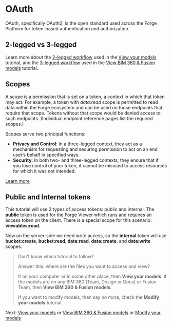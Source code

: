 # OAuth

OAuth, specifically OAuth2, is the open standard used across the Forge Platform for token-based authentication and authorization.

## 2-legged vs 3-legged

Learn more about the [2-legged workflow](https://forge.autodesk.com/en/docs/oauth/v2/tutorials/get-2-legged-token/) used in the [View your models](tutorials/viewmodels) tutorial, and the [3-legged workflow](https://forge.autodesk.com/en/docs/oauth/v2/tutorials/get-3-legged-token/) used in the [View BIM 360 & Fusion models](tutorials/viewhubmodels) tutorial.

## Scopes

A scope is a permission that is set on a token, a context in which that token may act. For example, a token with _data:read_ scope is permitted to read data within the Forge ecosystem and can be used on those endpoints that require that scope. Tokens without that scope would be denied access to such endpoints. (Individual endpoint reference pages list the required scopes.)

Scopes serve two principal functions:

- **Privacy and Control**: In a three-legged context, they act as a mechanism for requesting and securing permission to act on an end user’s behalf in specified ways.
- **Security**: In both two- and three-legged contexts, they ensure that if you lose control of your token, it cannot be misused to access resources for which it was not intended.

[Learn more](https://forge.autodesk.com/en/docs/oauth/v2/overview/scopes/)

## Public and Internal tokens

This tutorial will use 2 types of access tokens: public and internal. The **public** token is used for the Forge Viewer which runs and requires an access token on the client. There is a special scope for this scenario: **viewables:read**. 

Now on the server-side we need write access, so the **internal** token will use **bucket:create**, **bucket:read**, **data:read**, **data:create**, and **data:write** scopes.

> Don't know which tutorial to follow? 
> 
> Answer this: where are the files you want to access and view? 
> 
> If on your computer or in some other place, then **View your models**. If the models are on any BIM 360 (Team, Design or Docs) or Fusion Team, then **View BIM 360 & Fusion models**.
>
> If you want to modify models, then say no more, check the **Modify your models** tutorial.

Next: [View your models](tutorials/viewmodels) or [View BIM 360 & Fusion models](tutorials/viewhubmodels) or [Modify your models](tutorials/modifymodels)